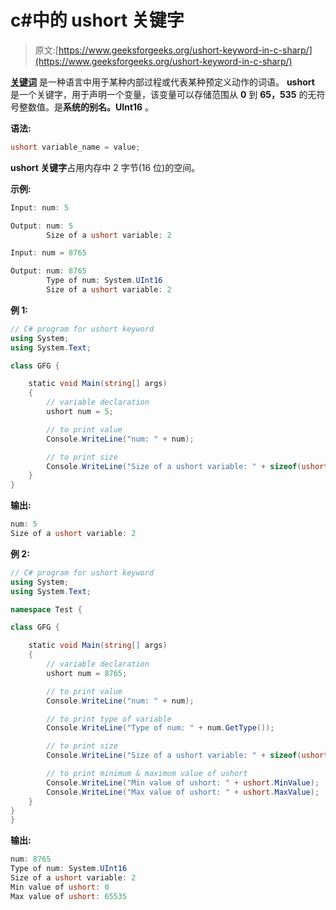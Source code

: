 # c#中的 ushort 关键字

> 原文:[https://www.geeksforgeeks.org/ushort-keyword-in-c-sharp/](https://www.geeksforgeeks.org/ushort-keyword-in-c-sharp/)

**[关键词](https://www.geeksforgeeks.org/c-sharp-keywords/)** 是一种语言中用于某种内部过程或代表某种预定义动作的词语。 **ushort** 是一个关键字，用于声明一个变量，该变量可以存储范围从 **0** 到 **65，535** 的无符号整数值。是**系统的别名。UInt16** 。

**语法:**

```cs
ushort variable_name = value;
```

**ushort 关键字**占用内存中 2 字节(16 位)的空间。

**示例:**

```cs
Input: num: 5

Output: num: 5
        Size of a ushort variable: 2

Input: num = 8765

Output: num: 8765
        Type of num: System.UInt16
        Size of a ushort variable: 2
```

**例 1:**

```cs
// C# program for ushort keyword
using System;
using System.Text;

class GFG {

    static void Main(string[] args)
    {
        // variable declaration
        ushort num = 5;

        // to print value
        Console.WriteLine("num: " + num);

        // to print size
        Console.WriteLine("Size of a ushort variable: " + sizeof(ushort));
    }
}
```

**输出:**

```cs
num: 5
Size of a ushort variable: 2

```

**例 2:**

```cs
// C# program for ushort keyword
using System;
using System.Text;

namespace Test {

class GFG {

    static void Main(string[] args)
    {
        // variable declaration
        ushort num = 8765;

        // to print value
        Console.WriteLine("num: " + num);

        // to print type of variable
        Console.WriteLine("Type of num: " + num.GetType());

        // to print size
        Console.WriteLine("Size of a ushort variable: " + sizeof(ushort));

        // to print minimum & maximum value of ushort
        Console.WriteLine("Min value of ushort: " + ushort.MinValue);
        Console.WriteLine("Max value of ushort: " + ushort.MaxValue);
    }
}
}
```

**输出:**

```cs
num: 8765
Type of num: System.UInt16
Size of a ushort variable: 2
Min value of ushort: 0
Max value of ushort: 65535

```